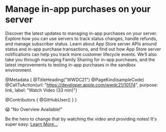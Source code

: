 # Manage in-app purchases on your server

Discover the latest updates to managing in-app purchases on your server. Explore how you can use servers to track status changes, handle refunds, and manage subscriber status. Learn about App Store server APIs around status and in-app purchase transactions, and find out how App Store server notifications can help you track more customer lifecycle events. We’ll also take you through managing Family Sharing for in-app purchases, and the latest improvements to testing in-app purchases in the sandbox environment.

@Metadata {
   @TitleHeading("WWDC21")
   @PageKind(sampleCode)
   @CallToAction(url: "https://developer.apple.com/wwdc21/10174", purpose: link, label: "Watch Video (33 min)")

   @Contributors {
      @GitHubUser(<replace this with your GitHub handle>)
   }
}

😱 "No Overview Available!"

Be the hero to change that by watching the video and providing notes! It's super easy:
 [Learn More…](https://wwdcnotes.github.io/WWDCNotes/documentation/wwdcnotes/contributing)
